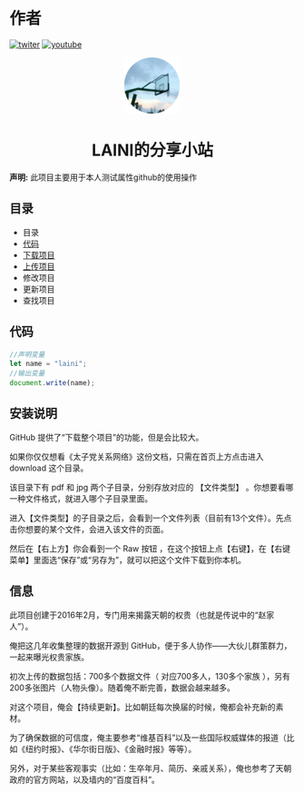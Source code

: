 # 作者
[![twiter](https://img.shields.io/badge/follow%40laini-black?logo=x)](https://twitter.com/laini44380) [![youtube](https://img.shields.io/badge/follow%40laini-red?logo=youtube)](https://youtube.com/@laini2176?si=LZXChokYPrVTPLwE)
<div align="center">
  <img src="https://github.com/lainini/selftest/blob/main/images/log.png?raw=true" alt="minlog" width="100"/>
  <h1>LAINI的分享小站</h1>
</div>

**声明:** 此项目主要用于本人测试属性github的使用操作
## 目录
- 目录
- [代码](#代码)
- [下载项目](#安装说明)
- [上传项目](#信息)
- 修改项目
- 更新项目
- 查找项目
## 代码
``` javascript
//声明变量
let name = "laini";
//输出变量
document.write(name);
```
## 安装说明
GitHub 提供了“下载整个项目”的功能，但是会比较大。

如果你仅仅想看《太子党关系网络》这份文档，只需在首页上方点击进入 download 这个目录。

该目录下有 pdf 和 jpg 两个子目录，分别存放对应的 【文件类型】 。你想要看哪一种文件格式，就进入哪个子目录里面。

进入【文件类型】的子目录之后，会看到一个文件列表（目前有13个文件）。先点击你想要的某个文件，会进入该文件的页面。

然后在【右上方】你会看到一个 Raw 按钮 ，在这个按钮上点【右键】，在【右键菜单】里面选“保存”或“另存为”，就可以把这个文件下载到你本机。
## 信息
此项目创建于2016年2月，专门用来揭露天朝的权贵（也就是传说中的“赵家人”）。

俺把这几年收集整理的数据开源到 GitHub，便于多人协作——大伙儿群策群力，一起来曝光权贵家族。

初次上传的数据包括：700多个数据文件（ 对应700多人，130多个家族 ），另有200多张图片（人物头像）。随着俺不断完善，数据会越来越多。

对这个项目，俺会【持续更新】。比如朝廷每次换届的时候，俺都会补充新的素材。

为了确保数据的可信度，俺主要参考“维基百科”以及一些国际权威媒体的报道（比如《纽约时报》、《华尔街日版》、《金融时报》等等）。

另外，对于某些客观事实（比如：生卒年月、简历、亲戚关系），俺也参考了天朝政府的官方网站，以及墙内的“百度百科”。

